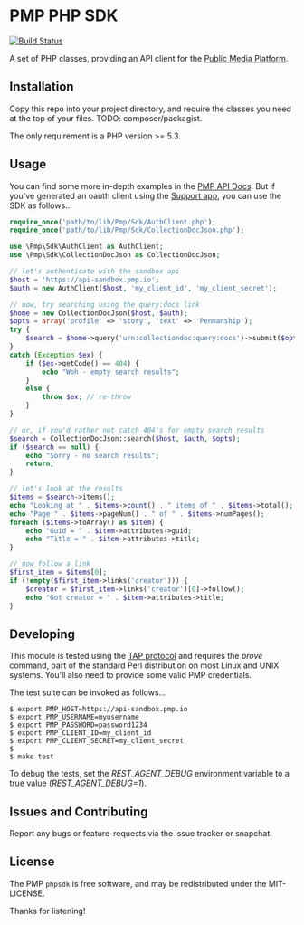 # PMP PHP SDK

[![Build Status](https://travis-ci.org/publicmediaplatform/phpsdk.svg?branch=master)](https://travis-ci.org/publicmediaplatform/phpsdk)

A set of PHP classes, providing an API client for the [Public Media Platform](http://publicmediaplatform.org).

## Installation

Copy this repo into your project directory, and require the classes you need at
the top of your files.  TODO: composer/packagist.

The only requirement is a PHP version >= 5.3.

## Usage

You can find some more in-depth examples in the [PMP API Docs](http://support.pmp.io/docs).  But if you've generated an oauth client using the [Support app](http://support.pmp.io/login), you can use the SDK as follows...

```php
require_once('path/to/lib/Pmp/Sdk/AuthClient.php');
require_once('path/to/lib/Pmp/Sdk/CollectionDocJson.php');

use \Pmp\Sdk\AuthClient as AuthClient;
use \Pmp\Sdk\CollectionDocJson as CollectionDocJson;

// let's authenticate with the sandbox api
$host = 'https://api-sandbox.pmp.io';
$auth = new AuthClient($host, 'my_client_id', 'my_client_secret');

// now, try searching using the query:docs link
$home = new CollectionDocJson($host, $auth);
$opts = array('profile' => 'story', 'text' => 'Penmanship');
try {
    $search = $home->query('urn:collectiondoc:query:docs')->submit($opts);
}
catch (Exception $ex) {
    if ($ex->getCode() == 404) {
        echo "Woh - empty search results";
    }
    else {
        throw $ex; // re-throw
    }
}

// or, if you'd rather not catch 404's for empty search results
$search = CollectionDocJson::search($host, $auth, $opts);
if ($search == null) {
    echo "Sorry - no search results";
    return;
}

// let's look at the results
$items = $search->items();
echo "Looking at " . $items->count() . " items of " . $items->total();
echo "Page " . $items->pageNum() . " of " . $items->numPages();
foreach ($items->toArray() as $item) {
    echo "Guid = " . $item->attributes->guid;
    echo "Title = " . $item->attributes->title;
}

// now follow a link
$first_item = $items[0];
if (!empty($first_item->links('creator'))) {
    $creator = $first_item->links('creator')[0]->follow();
    echo "Got creator = " . $item->attributes->title;
}
```

## Developing

This module is tested using the [TAP protocol](http://testanything.org) and requires the *prove* command, part of the standard Perl distribution on most Linux and UNIX systems.  You'll also need to provide some valid PMP credentials.

The test suite can be invoked as follows...

```shell
$ export PMP_HOST=https://api-sandbox.pmp.io
$ export PMP_USERNAME=myusername
$ export PMP_PASSWORD=password1234
$ export PMP_CLIENT_ID=my_client_id
$ export PMP_CLIENT_SECRET=my_client_secret
$
$ make test
```

To debug the tests, set the *REST_AGENT_DEBUG* environment variable to a true value (*REST_AGENT_DEBUG=1*).

## Issues and Contributing

Report any bugs or feature-requests via the issue tracker or snapchat.

## License

The PMP `phpsdk` is free software, and may be redistributed under the MIT-LICENSE.

Thanks for listening!
